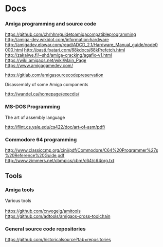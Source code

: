 # Docs

### Amiga programming and source code

https://github.com/chrhhn/guidetoamigacompatibleprogramming<br>
http://amiga-dev.wikidot.com/information:hardware
http://amigadev.elowar.com/read/ADCD_2.1/Hardware_Manual_guide/node0000.html
http://pasti.fxatari.com/68kdocs/68kPrefetch.html<br>
http://zakalwe.fi/~shd/amiga-cracking/agafix-v1.html<br>
https://wiki.amigaos.net/wiki/Main_Page<br>
https://www.amigagamedev.com/

https://gitlab.com/amigasourcecodepreservation

Disassembly of some Amiga components

http://wandel.ca/homepage/execdis/

### MS-DOS Programming

The art of assembly language

http://flint.cs.yale.edu/cs422/doc/art-of-asm/pdf/

### Commodore 64 programming

http://www.classiccmp.org/cini/pdf/Commodore/C64%20Programmer%27s%20Reference%20Guide.pdf<br>
http://www.zimmers.net/cbmpics/cbm/c64/c64prg.txt

## Tools

### Amiga tools

Various tools<br>
<br>
https://github.com/cnvogelg/amitools<br>
https://github.com/adtools/amigaos-cross-toolchain

### General source code repositories

https://github.com/historicalsource?tab=repositories
